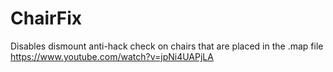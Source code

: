 # ChairFix
Disables dismount anti-hack check on chairs that are placed in the .map file
https://www.youtube.com/watch?v=jpNi4UAPjLA
